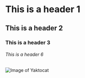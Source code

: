 # This is a header 1
## This is a header 2
### This is a header 3
###### This is a header 6

![Image of Yaktocat](https://octodex.github.com/images/yaktocat.png)
